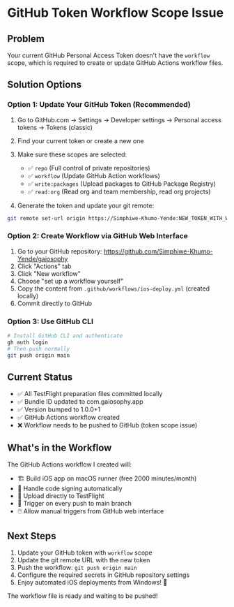 # GitHub Token Workflow Scope Issue

## Problem
Your current GitHub Personal Access Token doesn't have the `workflow` scope, which is required to create or update GitHub Actions workflow files.

## Solution Options

### Option 1: Update Your GitHub Token (Recommended)
1. Go to GitHub.com → Settings → Developer settings → Personal access tokens → Tokens (classic)
2. Find your current token or create a new one
3. Make sure these scopes are selected:
   - ✅ `repo` (Full control of private repositories)
   - ✅ `workflow` (Update GitHub Action workflows)
   - ✅ `write:packages` (Upload packages to GitHub Package Registry)
   - ✅ `read:org` (Read org and team membership, read org projects)

4. Generate the token and update your git remote:
```bash
git remote set-url origin https://Simphiwe-Khumo-Yende:NEW_TOKEN_WITH_WORKFLOW_SCOPE@github.com/Simphiwe-Khumo-Yende/gaiosophy.git
```

### Option 2: Create Workflow via GitHub Web Interface
1. Go to your GitHub repository: https://github.com/Simphiwe-Khumo-Yende/gaiosophy
2. Click "Actions" tab
3. Click "New workflow"
4. Choose "set up a workflow yourself"
5. Copy the content from `.github/workflows/ios-deploy.yml` (created locally)
6. Commit directly to GitHub

### Option 3: Use GitHub CLI
```bash
# Install GitHub CLI and authenticate
gh auth login
# Then push normally
git push origin main
```

## Current Status
- ✅ All TestFlight preparation files committed locally
- ✅ Bundle ID updated to com.gaiosophy.app
- ✅ Version bumped to 1.0.0+1
- ✅ GitHub Actions workflow created
- ❌ Workflow needs to be pushed to GitHub (token scope issue)

## What's in the Workflow
The GitHub Actions workflow I created will:
- 🏗️ Build iOS app on macOS runner (free 2000 minutes/month)
- 🔐 Handle code signing automatically
- 📱 Upload directly to TestFlight
- 🔄 Trigger on every push to main branch
- 🖱️ Allow manual triggers from GitHub web interface

## Next Steps
1. Update your GitHub token with `workflow` scope
2. Update the git remote URL with the new token
3. Push the workflow: `git push origin main`
4. Configure the required secrets in GitHub repository settings
5. Enjoy automated iOS deployments from Windows! 🎉

The workflow file is ready and waiting to be pushed!
